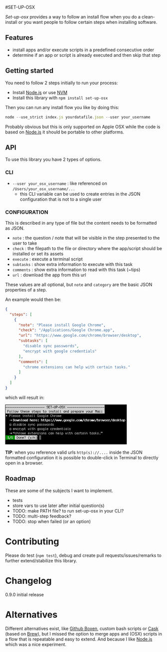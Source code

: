 #SET-UP-OSX

*Set-up-osx* provides a way to follow an install flow when you do a clean-install or you want people to follow certain steps when installing software.

## Features

* install apps and/or execute scripts in a predefined consecutive order
* determine if an app or script is already executed and then skip that step

## Getting started

You need to follow 2 steps initially to run your process:

* Install [Node.js](https://nodejs.org) or use [NVM](https://github.com/creationix/nvm) 
* Install this library with ```npm install set-up-osx```

Then you can run any install flow you like by doing this:

```javascript
node --use_strict index.js yourdatafile.json --user your_username
``` 

Probably obvious but this is only supported on Apple OSX while the code is based on [Node.js](https://nodejs.org) it should be portable to other platforms.

## API

To use this library you have 2 types of options. 

### CLI

* ```--user your_osx_username``` : like referenced on ```/Users/your_osx_username/...```
    * this CLI variable can be used to create entries in the JSON configuration that is not to a single user

### CONFIGURATION

This is described in any type of file but the content needs to be formatted as JSON.

* ```note``` : the question / note that will be visible in the step presented to the user to take
* ```check``` : the filepath to the file or directory where the app/script should be installed or set its assets
* ```execute``` : execute a terminal script
* ```subtasks``` : show extra information to execute with this task
* ```comments``` : show extra information to read with this task (~tips)
* ```url``` : download the app from this url

These values are all optional, but ```note``` and ```category``` are the basic JSON properties of a step.

An example would then be:

```json
{
  "steps": [
    {
      "note": "Please install Google Chrome",
      "check": "/Applications/Google Chrome.app",
      "url": "https://www.google.com/chrome/browser/desktop",
      "subtasks": [
        "disable sync passwords",
        "encrypt with google credentials"
      ],
      "comments": [
        "chrome extensions can help with certain tasks."
      ]
    }
  ]
}
```

which will result in:

![Screenshot of a single step.](preview.png)

**TIP**: when you reference valid urls ```http(s)://....``` inside the JSON formatted configuration it is possible to double-click in Terminal to directly open in a browser.



## Roadmap
 
These are some of the subjects I want to implement. 
 
* tests
* store vars to use later after initial question(s)
* TODO: make PATH file? to run set-up-osx in your CLI?
* TODO: multi-step feedback?
* TODO: stop when failed (or an option)



# Contributing
Please do test (```npm test```), debug and create pull requests/issues/remarks to further extend/stabilize this library.



# Changelog  
0.9.0 initial release  



# Alternatives
Different alternatives exist, like [Github Boxen](https://boxen.github.com), custom bash scripts or [Cask](http://caskroom.io) (based on [Brew](https://brew.sh)), but I missed the option to merge apps and (OSX) scripts in a flow that is repeatable and easy to extend. And because I like [Node.js](https://nodejs.org) which was a nice experiment.
